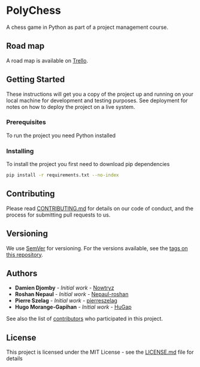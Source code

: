 PolyChess
=========

A chess game in Python as part of a project management course.

## Road map

A road map is available on [Trello](https://trello.com/b/OtqxmBID/polychess).

## Getting Started

These instructions will get you a copy of the project up and running on your local machine for development and testing purposes. See deployment for notes on how to deploy the project on a live system.

### Prerequisites

To run the project you need Python installed

### Installing

To install the project you first need to download pip dependencies

```bash
pip install -r requirements.txt --no-index
```

## Contributing

Please read [CONTRIBUTING.md](CONTRIBUTING.md) for details on our code of conduct, and the process for submitting pull requests to us.

## Versioning

We use [SemVer](http://semver.org/) for versioning. For the versions available, see the [tags on this repository](https://github.com/your/project/tags). 

## Authors

- **Damien Djomby** - *Initial work* - [Nowtryz](https://github.com/Nowtryz)
- **Roshan Nepaul** - *Initial work* - [Nepaul-roshan](https://github.com/Nepaul-roshan)
- **Pierre Szelag** - *Initial work* - [pierreszelag](https://github.com/pierreszelag)
- **Hugo Morange-Gapihan** - *Initial work* - [HuGap](https://github.com/HuGap)

See also the list of [contributors](https://github.com/your/project/contributors) who participated in this project.

## License

This project is licensed under the MIT License - see the [LICENSE.md](LICENSE.md) file for details
